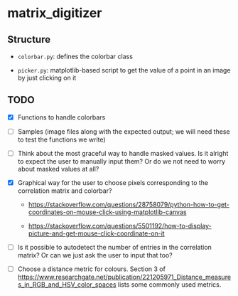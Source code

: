 # matrix_digitizer

## Structure

- `colorbar.py`: defines the colorbar class

- `picker.py`: matplotlib-based script to get the value of a point in an image by just clicking on it

## TODO

- [x] Functions to handle colorbars

- [ ] Samples (image files along with the expected output; we will need these to test the functions we write)

- [ ] Think about the most graceful way to handle masked values. Is it alright to expect the user to manually input them? Or do we not need to worry about masked values at all?

- [x] Graphical way for the user to choose pixels corresponding to the correlation matrix and colorbar?
	
	- <https://stackoverflow.com/questions/28758079/python-how-to-get-coordinates-on-mouse-click-using-matplotlib-canvas>
	
	- <https://stackoverflow.com/questions/5501192/how-to-display-picture-and-get-mouse-click-coordinate-on-it>

- [ ] Is it possible to autodetect the number of entries in the correlation matrix? Or can we just ask the user to input that too?

- [ ] Choose a distance metric for colours. Section 3 of <https://www.researchgate.net/publication/221205971_Distance_measures_in_RGB_and_HSV_color_spaces> lists some commonly used metrics.
